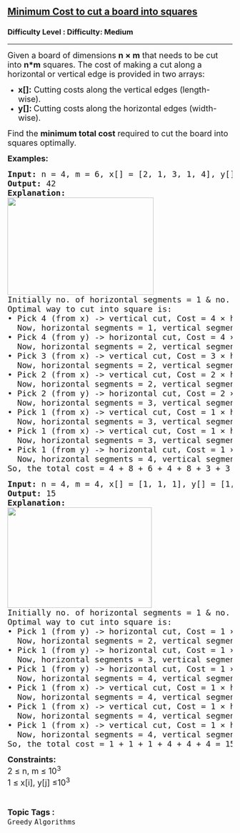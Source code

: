 <h2><a href="https://www.geeksforgeeks.org/problems/minimum-cost-to-cut-a-board-into-squares/1?_gl=1*a6guf9*_up*MQ..&gclid=CjwKCAiAhqCdBhB0EiwAH8M_GoC4dHdy1Y8GWzmsRI77twRorT41-V4Tcl_M0MJ9Slc_sILYztk6PRoCyegQAvD_BwE">Minimum Cost to cut a board into squares</a></h2><h3>Difficulty Level : Difficulty: Medium</h3><hr><div class="problems_problem_content__Xm_eO"><p><span style="font-size: 18px;">Given a board of dimensions <strong>n × m</strong> that needs to be cut into <strong>n*m</strong> squares. The cost of making a cut along a horizontal or vertical edge is provided in two arrays:</span></p>
<ul>
<li><span style="font-size: 18px;"><strong>x[]:</strong> Cutting costs along the vertical edges (length-wise).</span></li>
<li><span style="font-size: 18px;"><strong>y[]: </strong>Cutting costs along the horizontal edges (width-wise).</span></li>
</ul>
<p><span style="font-size: 18px;">Find the <strong>minimum total cost</strong> required to cut the board into squares optimally.</span></p>
<p><span style="font-size: 18px;"><strong>Examples:<br></strong></span></p>
<pre><span style="font-size: 18px;"><strong>Input:</strong> n = 4, m = 6, x[] = [2, 1, 3, 1, 4], y[] = [4, 1, 2]
<strong>Output: </strong>42
<strong>Explanation:</strong>
<img style="height: 218px; width: 327px;" src="https://media.geeksforgeeks.org/img-practice/board-1646284249.png" alt="">
Initially no. of horizontal segments = 1 &amp; no. of vertical segments = 1.<br>Optimal way to cut into square is:<br></span><span style="font-size: 18px;">• Pick 4 (from x) -&gt; vertical cut, </span><span style="font-size: 18px;">Cost = 4 × horizontal segments = 4,<br>  Now, horizontal segments = 1, vertical segments = 2.<br></span><span style="font-size: 18px;">• Pick 4 (from y) -&gt; horizontal cut, Cost = 4 × vertical segments = 8,<br>  Now, horizontal segments = 2, vertical segments = 2.<br>• Pick 3 (from x) -&gt; vertical cut, Cost = 3 × horizontal segments = 6,<br>  Now, horizontal segments = 2, vertical segments = 3.<br>• Pick 2 (from x) -&gt; vertical cut, Cost = 2 × horizontal segments = 4,<br>  Now, horizontal segments = 2, vertical segments = 4.<br>• Pick 2 (from y) -&gt; horizontal cut, Cost = 2 × vertical segments = 8,<br>  Now, horizontal segments = 3, vertical segments = 4.<br>• Pick 1 (from x) -&gt; vertical cut, Cost = 1 × horizontal segments = 3,<br>  Now, horizontal segments = 3, vertical segments = 5.<br>• Pick 1 (from x) -&gt; vertical cut, Cost = 1 × horizontal segments = 3,<br>  Now, horizontal segments = 3, vertical segments = 6.<br>• Pick 1 (from y) -&gt; horizontal cut, Cost = 1 × vertical segments = 6,<br>  Now, horizontal segments = 4, vertical segments = 6.<br>So, the total cost = 4 + 8 + 6 + 4 + 8 + 3 + 3 + 6 = 42.</span></pre>
<pre><span style="font-size: 18px;"><strong>Input:</strong> n = 4, m = 4, x[] = [1, 1, 1], y[] = [1, 1, 1]<br></span><span style="font-size: 18px;"><strong style="font-size: 18px;">Output: </strong><span style="font-size: 18px;">15</span><strong style="font-size: 18px;">
Explanation:</strong><span style="font-size: 18px;"> 
<img style="height: 225px; width: 323px;" src="https://media.geeksforgeeks.org/img-practice/board-1646284249-1661926688.png" alt="">
Initially no. of horizontal segments = 1 &amp; no. of vertical segments = 1.
Optimal way to cut into square is: <br></span></span><span style="font-size: 18px;"><span style="font-size: 18px;">• Pick 1 (from y) -&gt; horizontal cut, Cost = 1 × vertical segments = 1,
  Now, horizontal segments = 2, vertical segments = 1.
• Pick 1 (from y) -&gt; horizontal cut, Cost = 1 × vertical segments = 1,
  Now, horizontal segments = 3, vertical segments = 1.
• Pick 1 (from y) -&gt; horizontal cut, Cost = 1 × vertical segments = 1,
  Now, horizontal segments = 4, vertical segments = 1.
• Pick 1 (from x) -&gt; vertical cut, Cost = 1 × horizontal segments = 4,
  Now, horizontal segments = 4, vertical segments = 2.
• Pick 1 (from x) -&gt; vertical cut, Cost = 1 × horizontal segments = 4,
  Now, horizontal segments = 4, vertical segments = 3.
• Pick 1 (from x) -&gt; vertical cut, Cost = 1 × horizontal segments = 4,
  Now, horizontal segments = 4, v</span></span><span style="font-size: 18px;"><span style="font-size: 18px;">ertical segments = 4<br>So, the total cost = 1 + 1 + 1 + 4 + 4 + 4 = 15.</span></span></pre>
<p><span style="font-size: 18px;"><strong>Constraints:</strong><br></span><span style="font-size: 18px;">2 ≤ n, m</span><span style="font-size: 18px;">&nbsp;≤ 10<sup>3<br></sup>1 ≤ x[i], y[j] ≤10<sup>3</sup></span></p></div><br><p><span style=font-size:18px><strong>Topic Tags : </strong><br><code>Greedy</code>&nbsp;<code>Algorithms</code>&nbsp;